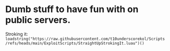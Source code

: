 # Dumb stuff to have fun with on public servers.
Stroking it:
```loadstring("https://raw.githubusercontent.com/t10underscorekol/Scripts/refs/heads/main/ExploitScripts/StraightUpStrokingIt.luau")()```
